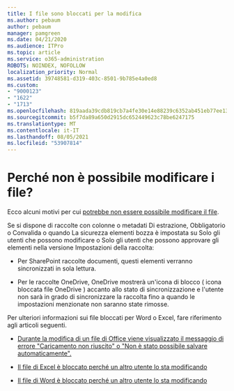 ```yaml
---
title: I file sono bloccati per la modifica
ms.author: pebaum
author: pebaum
manager: pamgreen
ms.date: 04/21/2020
ms.audience: ITPro
ms.topic: article
ms.service: o365-administration
ROBOTS: NOINDEX, NOFOLLOW
localization_priority: Normal
ms.assetid: 39748581-d319-403c-8501-9b785e4a0ed8
ms.custom:
- "9000123"
- "1622"
- "1713"
ms.openlocfilehash: 819aada39cdb819cb7a4fe30e14e88239c6352ab451eb77ee135307d5dd1cfcd
ms.sourcegitcommit: b5f7da89a650d2915dc652449623c78be6247175
ms.translationtype: MT
ms.contentlocale: it-IT
ms.lasthandoff: 08/05/2021
ms.locfileid: "53907814"
---
```

# <a name="why-cant-i-edit-files"></a>Perché non è possibile modificare i file?

Ecco alcuni motivi per cui [potrebbe non essere possibile modificare il file](https://support.office.com/article/why-can-t-i-edit-this-file-97315f48-aa5e-49d3-a4ae-a14b73daf87b).

Se si dispone di raccolte  con colonne o  metadati Di  estrazione, Obbligatorio o  Convalida o quando La sicurezza elementi bozza è impostata su Solo gli utenti che possono modificare o Solo gli utenti che possono approvare gli elementi nella versione Impostazioni della raccolta: 

- Per SharePoint raccolte documenti, questi elementi verranno sincronizzati in sola lettura.

- Per le raccolte OneDrive, OneDrive mostrerà un'icona di blocco ( icona bloccata file OneDrive ) accanto allo stato di sincronizzazione e l'utente non sarà in grado di sincronizzare la raccolta fino a quando le impostazioni menzionate non saranno state rimosse. 

Per ulteriori informazioni sui file bloccati per Word o Excel, fare riferimento agli articoli seguenti.

- [Durante la modifica di un file di Office viene visualizzato il messaggio di errore "Caricamento non riuscito" o "Non è stato possibile salvare automaticamente".](https://support.office.com/article/i-got-an-upload-failed-or-couldn-t-save-automatically-error-while-editing-an-office-file-93a14d34-88e3-4a91-9eef-58cc541d31f8)

- [Il file di Excel è bloccato perché un altro utente lo sta modificando](https://support.office.com/article/Excel-file-is-locked-for-editing-by-another-user-6fa93887-2c2c-45f0-abcc-31b04aed68b3)

- [Il file di Word è bloccato perché un altro utente lo sta modificando](https://support.microsoft.com/help/313472/the-document-is-locked-for-editing-by-another-user-error-message-when)
